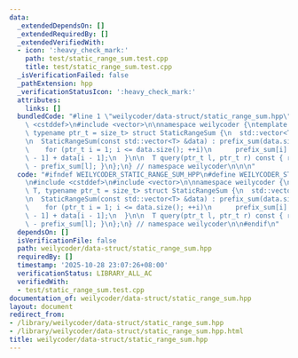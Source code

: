 ```yaml
---
data:
  _extendedDependsOn: []
  _extendedRequiredBy: []
  _extendedVerifiedWith:
  - icon: ':heavy_check_mark:'
    path: test/static_range_sum.test.cpp
    title: test/static_range_sum.test.cpp
  _isVerificationFailed: false
  _pathExtension: hpp
  _verificationStatusIcon: ':heavy_check_mark:'
  attributes:
    links: []
  bundledCode: "#line 1 \"weilycoder/data-struct/static_range_sum.hpp\"\n\n\n\n#include\
    \ <cstddef>\n#include <vector>\n\nnamespace weilycoder {\ntemplate <typename T,\
    \ typename ptr_t = size_t> struct StaticRangeSum {\n  std::vector<T> prefix_sum;\n\
    \n  StaticRangeSum(const std::vector<T> &data) : prefix_sum(data.size() + 1) {\n\
    \    for (ptr_t i = 1; i <= data.size(); ++i)\n      prefix_sum[i] = prefix_sum[i\
    \ - 1] + data[i - 1];\n  }\n\n  T query(ptr_t l, ptr_t r) const { return prefix_sum[r]\
    \ - prefix_sum[l]; }\n};\n} // namespace weilycoder\n\n\n"
  code: "#ifndef WEILYCODER_STATIC_RANGE_SUM_HPP\n#define WEILYCODER_STATIC_RANGE_SUM_HPP\n\
    \n#include <cstddef>\n#include <vector>\n\nnamespace weilycoder {\ntemplate <typename\
    \ T, typename ptr_t = size_t> struct StaticRangeSum {\n  std::vector<T> prefix_sum;\n\
    \n  StaticRangeSum(const std::vector<T> &data) : prefix_sum(data.size() + 1) {\n\
    \    for (ptr_t i = 1; i <= data.size(); ++i)\n      prefix_sum[i] = prefix_sum[i\
    \ - 1] + data[i - 1];\n  }\n\n  T query(ptr_t l, ptr_t r) const { return prefix_sum[r]\
    \ - prefix_sum[l]; }\n};\n} // namespace weilycoder\n\n#endif\n"
  dependsOn: []
  isVerificationFile: false
  path: weilycoder/data-struct/static_range_sum.hpp
  requiredBy: []
  timestamp: '2025-10-28 23:07:26+08:00'
  verificationStatus: LIBRARY_ALL_AC
  verifiedWith:
  - test/static_range_sum.test.cpp
documentation_of: weilycoder/data-struct/static_range_sum.hpp
layout: document
redirect_from:
- /library/weilycoder/data-struct/static_range_sum.hpp
- /library/weilycoder/data-struct/static_range_sum.hpp.html
title: weilycoder/data-struct/static_range_sum.hpp
---
```

